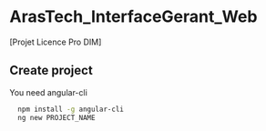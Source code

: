 # ArasTech_InterfaceGerant_Web
[Projet Licence Pro DIM]


## Create project
You need angular-cli 
```sh
  npm install -g angular-cli
  ng new PROJECT_NAME
```
